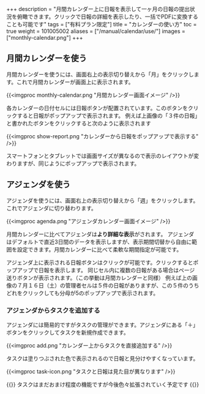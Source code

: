 +++
description = "月間カレンダー上に日報を表示して一ヶ月の日報の提出状況を俯瞰できます。クリックで日報の詳細を表示したり、一括でPDFに変換することも可能です"
tags = ["有料プラン限定"]
title = "カレンダーの使い方"
toc = true
weight = 101005002
aliases = ["/manual/calendar/use/"]
images = ["monthly-calendar.png"]
+++

## 月間カレンダーを使う

月間カレンダーを使うには、画面右上の表示切り替えから「月」をクリックします。これで月間カレンダーが画面上に表示されます。

{{<imgproc monthly-calendar.png "月間カレンダー画面イメージ" />}}

各カレンダーの日付セルには日報ボタンが配置されています。このボタンをクリックすると日報がポップアップで表示されます。
例えば上画像の「３件の日報」と書かれたボタンをクリックすると次のように表示されます

{{<imgproc show-report.png "カレンダーから日報をポップアップで表示する" />}}

スマートフォンとタブレットでは画面サイズが異なるので表示のレイアウトが変わりますが、同じようにポップアップで表示されます。

## アジェンダを使う

アジェンダを使うには、画面右上の表示切り替えから「週」をクリックします。これでアジェンダに切り替わります。

{{<imgproc agenda.png "アジェンダカレンダー画面イメージ" />}}

月間カレンダーに比べてアジェンダは**より詳細な表示**がされます。
アジェンダはデフォルトで直近3日間のデータを表示しますが、表示期間切替から自由に範囲を設定できます。月間カレンダーに比べて柔軟な期間指定が可能です。

アジェンダ上に表示される日報ボタンはクリックが可能です。クリックするとポップアップで日報を表示します。
同じセル内に複数の日報がある場合はページ送りボタンが表示されます。（この挙動は月間カレンダーと同様）
例えば上の画像の７月１６日（土）の管理者セルは５件の日報がありますが、この５件のうちどれをクリックしても分母が5のポップアップで表示されます。

### アジェンダからタスクを追加する

アジェンダには簡易的ですがタスクの管理ができます。アジェンダにある「＋」ボタンをクリックしてタスクを新規作成できます。  

{{<imgproc add.png "カレンダー上からタスクを直接追加する" />}}

タスクは塗りつぶされた色で表示されるので日報と見分けやすくなっています。

{{<imgproc task-icon.png "タスクと日報は見た目が異なります" />}}

{{<alice pos="right" icon="ok">}}
タスクはまだおまけ程度の機能ですが今後色々拡張されていく予定です
{{</alice>}}
